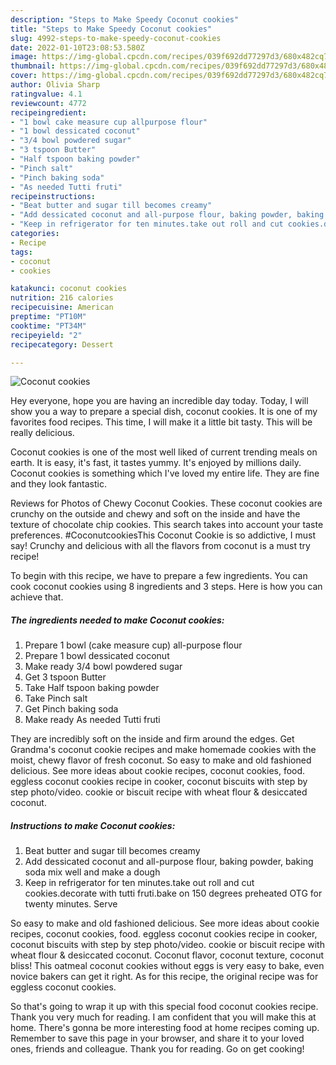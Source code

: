 ```yaml
---
description: "Steps to Make Speedy Coconut cookies"
title: "Steps to Make Speedy Coconut cookies"
slug: 4992-steps-to-make-speedy-coconut-cookies
date: 2022-01-10T23:08:53.580Z
image: https://img-global.cpcdn.com/recipes/039f692dd77297d3/680x482cq70/coconut-cookies-recipe-main-photo.jpg
thumbnail: https://img-global.cpcdn.com/recipes/039f692dd77297d3/680x482cq70/coconut-cookies-recipe-main-photo.jpg
cover: https://img-global.cpcdn.com/recipes/039f692dd77297d3/680x482cq70/coconut-cookies-recipe-main-photo.jpg
author: Olivia Sharp
ratingvalue: 4.1
reviewcount: 4772
recipeingredient:
- "1 bowl cake measure cup allpurpose flour"
- "1 bowl dessicated coconut"
- "3/4 bowl powdered sugar"
- "3 tspoon Butter"
- "Half tspoon baking powder"
- "Pinch salt"
- "Pinch baking soda"
- "As needed Tutti fruti"
recipeinstructions:
- "Beat butter and sugar till becomes creamy"
- "Add dessicated coconut and all-purpose flour, baking powder, baking soda mix well and make a dough"
- "Keep in refrigerator for ten minutes.take out roll and cut cookies.decorate with tutti fruti.bake on 150 degrees preheated OTG for twenty minutes. Serve"
categories:
- Recipe
tags:
- coconut
- cookies

katakunci: coconut cookies 
nutrition: 216 calories
recipecuisine: American
preptime: "PT10M"
cooktime: "PT34M"
recipeyield: "2"
recipecategory: Dessert

---
```



![Coconut cookies](https://img-global.cpcdn.com/recipes/039f692dd77297d3/680x482cq70/coconut-cookies-recipe-main-photo.jpg)

Hey everyone, hope you are having an incredible day today. Today, I will show you a way to prepare a special dish, coconut cookies. It is one of my favorites food recipes. This time, I will make it a little bit tasty. This will be really delicious.

Coconut cookies is one of the most well liked of current trending meals on earth. It is easy, it's fast, it tastes yummy. It's enjoyed by millions daily. Coconut cookies is something which I've loved my entire life. They are fine and they look fantastic.

Reviews for Photos of Chewy Coconut Cookies. These coconut cookies are crunchy on the outside and chewy and soft on the inside and have the texture of chocolate chip cookies. This search takes into account your taste preferences. #CoconutcookiesThis Coconut Cookie is so addictive, I must say! Crunchy and delicious with all the flavors from coconut is a must try recipe!


To begin with this recipe, we have to prepare a few ingredients. You can cook coconut cookies using 8 ingredients and 3 steps. Here is how you can achieve that.

<!--inarticleads1-->

##### The ingredients needed to make Coconut cookies:

1. Prepare 1 bowl (cake measure cup) all-purpose flour
1. Prepare 1 bowl dessicated coconut
1. Make ready 3/4 bowl powdered sugar
1. Get 3 tspoon Butter
1. Take Half tspoon baking powder
1. Take Pinch salt
1. Get Pinch baking soda
1. Make ready As needed Tutti fruti


They are incredibly soft on the inside and firm around the edges. Get Grandma&#39;s coconut cookie recipes and make homemade cookies with the moist, chewy flavor of fresh coconut. So easy to make and old fashioned delicious. See more ideas about cookie recipes, coconut cookies, food. eggless coconut cookies recipe in cooker, coconut biscuits with step by step photo/video. cookie or biscuit recipe with wheat flour &amp; desiccated coconut. 

<!--inarticleads2-->

##### Instructions to make Coconut cookies:

1. Beat butter and sugar till becomes creamy
1. Add dessicated coconut and all-purpose flour, baking powder, baking soda mix well and make a dough
1. Keep in refrigerator for ten minutes.take out roll and cut cookies.decorate with tutti fruti.bake on 150 degrees preheated OTG for twenty minutes. Serve


So easy to make and old fashioned delicious. See more ideas about cookie recipes, coconut cookies, food. eggless coconut cookies recipe in cooker, coconut biscuits with step by step photo/video. cookie or biscuit recipe with wheat flour &amp; desiccated coconut. Coconut flavor, coconut texture, coconut bliss! This oatmeal coconut cookies without eggs is very easy to bake, even novice bakers can get it right. As for this recipe, the original recipe was for eggless coconut cookies. 

So that's going to wrap it up with this special food coconut cookies recipe. Thank you very much for reading. I am confident that you will make this at home. There's gonna be more interesting food at home recipes coming up. Remember to save this page in your browser, and share it to your loved ones, friends and colleague. Thank you for reading. Go on get cooking!
